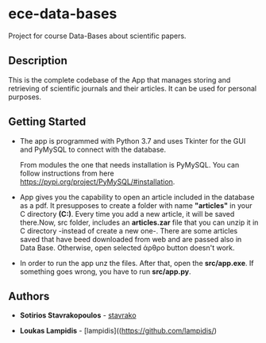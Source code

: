 # ece-data-bases
Project for course Data-Bases about scientific papers.

## Description

This is the complete codebase of the App that manages storing and retrieving of scientific journals and their articles. It can be used for personal purposes.
## Getting Started

- The app is programmed with Python 3.7 and uses Tkinter for the GUI and PyMySQL to connect with the database.
 
  From modules the one that needs installation is PyMySQL. You can follow instructions from here https://pypi.org/project/PyMySQL/#installation. 

- App gives you the capability to open an article included in the database as a pdf. It presupposes to create a folder with name **"articles"** in your C directory **(C:\)**. Every time you add a new article, it will be saved there.Now, src folder, includes an **articles.zar** file that you can unzip it in C directory -instead of create a new one-. There are some articles saved that have beed downloaded from web and are passed also in Data Base. Otherwise, open selected άρθρο button doesn't work.

- In order to run the app unz the files. After that, open the **src/app.exe**. If something goes wrong, you have to run **src/app.py**.

## Authors

- **Sotirios Stavrakopoulos** - [stavrako](https://github.com/stavrako/)

- **Loukas Lampidis** - [lampidis]((https://github.com/lampidis/)

